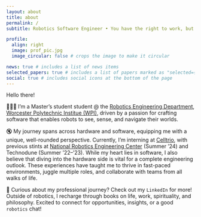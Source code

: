 ```yaml
---
layout: about
title: about
permalink: /
subtitle: Robotics Software Engineer • You have the right to work, but never to the fruits of work ✅•

profile:
  align: right
  image: prof_pic.jpg
  image_circular: false # crops the image to make it circular

news: true # includes a list of news items
selected_papers: true # includes a list of papers marked as "selected={true}"
social: true # includes social icons at the bottom of the page
---
```

Hello there!

👩🏻‍💻 I’m a Master’s student student @ the <a href="https://www.wpi.edu/academics/departments/robotics-engineering">Robotics Engineering Department</a>, <a href="https://wpi.edu">Worcester Polytechnic Institue (WPI)</a>, 
driven by a passion for crafting software that enables robots to see, sense, and navigate their worlds. 

🔇 My journey spans across hardware and software, equipping me with a unique, well-rounded perspective. Currently, I’m interning at [Celltrio](https://celltrio.com/), with previous stints at [National Robotics Engineering Center](https://www.nrec.ri.cmu.edu/) (Summer ’24) 
and Technodune (Summer ’22–’23). While my heart lies in software, I also believe that diving into the hardware side is vital for a complete engineering outlook. These experiences have taught me to thrive in fast-paced environments, juggle multiple roles, and collaborate with teams from all walks of life.

🔭 Curious about my professional journey? Check out my `LinkedIn` for more! Outside of robotics, I recharge through books on life, work, spirituality, and philosophy.
Excited to connect for opportunities, insights, or a good `robotics` chat!